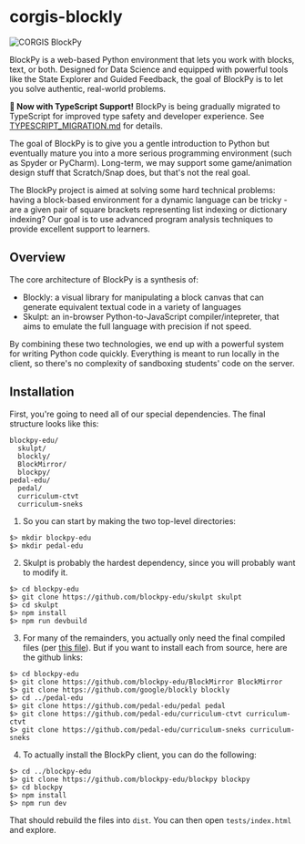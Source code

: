 corgis-blockly
==============

![CORGIS BlockPy](images/blockly-corgi-logo.png?raw=true "CORGIS BlockPy")

BlockPy is a web-based Python environment that lets you work with blocks, text, or both. Designed for Data Science and equipped with powerful tools like the State Explorer and Guided Feedback, the goal of BlockPy is to let you solve authentic, real-world problems.

**🚀 Now with TypeScript Support!** BlockPy is being gradually migrated to TypeScript for improved type safety and developer experience. See [TYPESCRIPT_MIGRATION.md](TYPESCRIPT_MIGRATION.md) for details.

The goal of BlockPy is to give you a gentle introduction to Python but eventually mature you into a more serious programming environment (such as Spyder or PyCharm). Long-term, we may support some game/animation design stuff that Scratch/Snap does, but that's not the real goal.

The BlockPy project is aimed at solving some hard technical problems: having a block-based environment for a dynamic language can be tricky - are a given pair of square brackets representing list indexing or dictionary indexing? Our goal is to use advanced program analysis techniques to provide excellent support to learners.

Overview
--------

The core architecture of BlockPy is a synthesis of:

* Blockly: a visual library for manipulating a block canvas that can generate equivalent textual code in a variety of languages
* Skulpt: an in-browser Python-to-JavaScript compiler/intepreter, that aims to emulate the full language with precision if not speed.

By combining these two technologies, we end up with a powerful system for writing Python code quickly. Everything is meant to run locally in the client, so there's no complexity of sandboxing students' code on the server.

Installation
------------

First, you're going to need all of our special dependencies. The final structure looks like this:

```
blockpy-edu/
  skulpt/
  blockly/
  BlockMirror/
  blockpy/
pedal-edu/
  pedal/
  curriculum-ctvt
  curriculum-sneks
```

1. So you can start by making the two top-level directories:

```shell
$> mkdir blockpy-edu
$> mkdir pedal-edu
```

2. Skulpt is probably the hardest dependency, since you will probably want to modify it.

```shell
$> cd blockpy-edu
$> git clone https://github.com/blockpy-edu/skulpt skulpt
$> cd skulpt
$> npm install
$> npm run devbuild
```

3. For many of the remainders, you actually only need the final compiled files (per [this file](https://github.com/blockpy-edu/blockpy/blob/master/tests/index.html#L51-L68)).
But if you want to install each from source, here are the github links:

```shell
$> cd blockpy-edu
$> git clone https://github.com/blockpy-edu/BlockMirror BlockMirror
$> git clone https://github.com/google/blockly blockly
$> cd ../pedal-edu
$> git clone https://github.com/pedal-edu/pedal pedal
$> git clone https://github.com/pedal-edu/curriculum-ctvt curriculum-ctvt
$> git clone https://github.com/pedal-edu/curriculum-sneks curriculum-sneks
```

4. To actually install the BlockPy client, you can do the following:

```
$> cd ../blockpy-edu
$> git clone https://github.com/blockpy-edu/blockpy blockpy
$> cd blockpy
$> npm install
$> npm run dev
```

That should rebuild the files into `dist`. You can then open `tests/index.html` and explore.
